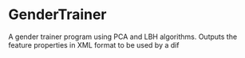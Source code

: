 GenderTrainer
=============

A gender trainer program using PCA and LBH algorithms. Outputs the feature properties in XML format to be used by a dif